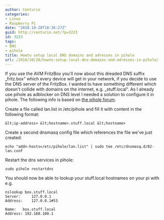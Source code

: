 ```yaml
---
author: Centurio
categories:
- Linux
- Raspberry Pi
date: "2018-10-28T18:36:27Z"
guid: http://centurio.net/?p=3223
id: 3223
tags:
- DNS
- pihole
title: Howto setup local DNS domains and adresses in pihole
url: /2018/10/28/howto-setup-local-dns-domains-and-adresses-in-pihole/
---
```

If you use the AVM FritzBox you'll now about this dreaded DNS suffix &#8222;fritz.box&#8220; which every device will get in your network, if you decide to use the DNS server of the FritzBox. I wanted to have something different which doesn't collide with domains on the internet, e.g. &#8222;stuff.local&#8220;. As I already use pihole as adblocker on DNS level I needed a solution to configure it in pihole. The following info is based on [the pihole forum](https://discourse.pi-hole.net/t/howto-using-pi-hole-as-lan-dns-server/533).

Create a file called lan.list in /etc/pihole and fill it with content in the following format:

```
&lt;ip-address> &lt;hostname>.stuff.local &lt;hostname>
```

Create a second dnsmasq config file which references the file we've just created:

```
echo "addn-hosts=/etc/pihole/lan.list" | sudo tee /etc/dnsmasq.d/02-lan.conf
```

Restart the dns services in pihole:

```
sudo pihole restartdns
```

You should now be able to lookup your stuff.local hostnames on your pi with e.g.

```
nslookup box.stuff.local
Server:		127.0.0.1
Address:	127.0.0.1#53

Name:	box.stuff.local
Address: 192.168.100.1
```